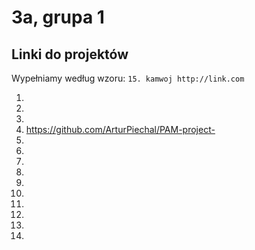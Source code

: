 # 3a, grupa 1

## Linki do projektów

Wypełniamy według wzoru:
`15. kamwoj http://link.com`

1.
2.
3.
4. https://github.com/ArturPiechal/PAM-project-
5.
6.
7.
8.
9.
10.
11.
12.
13.
14.
